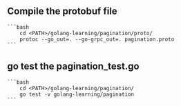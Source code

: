 ## Compile the protobuf file
    ```bash
        cd <PATH>/golang-learning/pagination/proto/
        protoc --go_out=. --go-grpc_out=. pagination.proto
    ```

## go test the pagination_test.go
    ```bash
        cd <PATH>/golang-learning/pagination/
        go test -v golang-learning/pagination
    ```